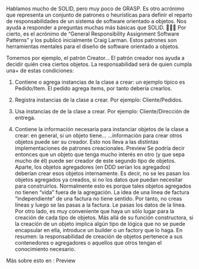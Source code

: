 Hablamos mucho de SOLID, pero muy poco de GRASP. Es otro acrónimo que representa un conjunto de patrones o heurísticas para definir el reparto de responsabilidades de un sistema de software orientado a objetos. Nos ayuda a responder a preguntas muchas más básicas que SOLID. 🧻👇🏿
Por cierto, es el acrónimo de “General Responsibility Assignment Software Patterns” y los publicó inicialmente Craig Larman.  Estos patrones son herramientas mentales para el diseño de software orientado a objetos.

Tomemos por ejemplo, el patrón Creator…
El patrón creador nos ayuda a decidir quién crea ciertos objetos. La responsabilidad será de quien cumpla una+ de estas condiciones:

1) Contiene o agrega instancias de la clase a crear: un ejemplo típico es Pedido/Item. El pedido agrega items, por tanto debería crearlos.
2) Registra instancias de la clase a crear. Por ejemplo: Cliente/Pedidos.

3) Usa instancias de de la clase a crear. Por ejemplo: Cliente/Dirección de entrega.

4) Contiene la información necesaria para instanciar objetos de la clase a crear: en general, si un objeto tiene…
   …información para crear otros objetos puede ser su creador. Esto nos lleva a las distintas implementaciones de patrones creacionales.
   Preview
   Se podría decir entonces que un objeto que tenga mucho interés en otro (y que sepa mucho de él) puede ser creador de este segundo tipo de objetos.
   Aparte, los objetos agregadores (en DDD serían los agregados) deberían crear esos objetos internamente. Es decir, no se les pasan los objetos agregados ya creados, si no los datos que puedan necesitar para construirlos.
   Normalmente esto es porque tales objetos agregados no tienen “vida” fuera de la agregación. La idea de una línea de factura “independiente” de una factura no tiene sentido. Por tanto, no creas líneas y luego se las pasas a la factura. Le pasas los datos de la línea.
   Por otro lado, es muy conveniente que haya un sólo lugar para la creación de cada tipo de objetos. Más allá de su función constructora, si la creación de un objeto implica algún tipo de lógica que no se puede encapsular en ella, introduce un builder o un factory que lo haga.
   En resumen: la responsabilidad de creación de objetos pertenece a sus contenedores o agregadores o aquellos que otros tengan el conocimiento necesario.

Más sobre esto en :
Preview
